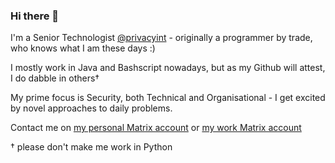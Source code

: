 ### Hi there 👋

I'm a Senior Technologist [@privacyint](https://privacyinternational.org) - originally a programmer by trade, who knows what I am these days :)

I mostly work in Java and Bashscript nowadays, but as my Github will attest, I do dabble in others†

My prime focus is Security, both Technical and Organisational - I get excited by novel approaches to daily problems.

Contact me on [my personal Matrix account](https://matrix.to/#/@ed:geraghty.london) or [my work Matrix account](https://matrix.to/#/@edg=40privacyinternational.org:privacyinternational.org)


† please don't make me work in Python
<!--
**EdGeraghty/EdGeraghty** is a ✨ _special_ ✨ repository because its `README.md` (this file) appears on your GitHub profile.

Here are some ideas to get you started:

- 🔭 I’m currently working on ...
- 🌱 I’m currently learning ...
- 👯 I’m looking to collaborate on ...
- 🤔 I’m looking for help with ...
- 💬 Ask me about ...
- 📫 How to reach me: ...
- 😄 Pronouns: ...
- ⚡ Fun fact: ...
-->
